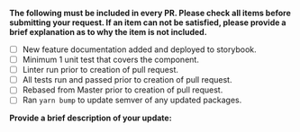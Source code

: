 **The following must be included in every PR. Please check all items before submitting your request.
If an item can not be satisfied, please provide a brief explanation as to why the item is not included.**

- [ ] New feature documentation added and deployed to storybook.
- [ ] Minimum 1 unit test that covers the component.
- [ ] Linter run prior to creation of pull request.
- [ ] All tests run and passed prior to creation of pull request.
- [ ] Rebased from Master prior to creation of pull request.
- [ ] Ran `yarn bump` to update semver of any updated packages.

**Provide a brief description of your update:**
